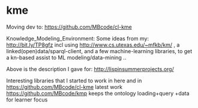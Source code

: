 kme
===
Moving dev to: https://github.com/MBcode/cl-kme

Knowledge_Modeling_Environment: Some ideas from my: http://bit.ly/TP8gfz incl using http://www.cs.utexas.edu/~mfkb/km/ , a linked(open)data/sparql-client, and a few machine-learning libraries, to get a kn-based assist to ML modeling/data-mining .. 

Above is the description I gave for: http://lispinsummerprojects.org/


Interesting libraries that I started to work in here and in https://github.com/MBcode/cl-kme
latest work https://github.com/MBcode/kmp keeps the ontology loading+query +data for learner focus 

